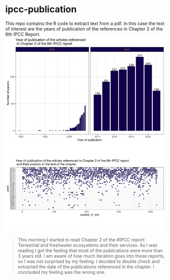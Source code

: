 # ipcc-publication
This repo contains the R code to extract text from a pdf.
In this case the text of interest are the years of publication of the references in Chapter 2 of the 6th IPCC Report.
![](out.png)
![](out_position.png)
>This morning I started to read Chapter 2 of the #IPCC report: Terrestrial and freshwater ecosystems and their services.
As I was reading I got the feeling that most of the publications were more than 3 years old. I am aware of how much iteration goes into these reports, so I was not surprised by my feeling. I decided to double check and extracted the date of the publications referenced in the chapter. I concluded my feeling was the wrong one.